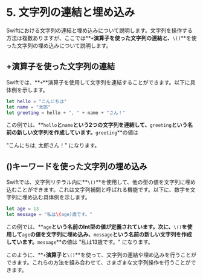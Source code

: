 # 5. 文字列の連結と埋め込み
Swiftにおける文字列の連結と埋め込みについて説明します。文字列を操作する方法は複数ありますが、ここでは**`+`**演算子を使った文字列の連結と、**`\()`**を使った文字列の埋め込みについて説明します。

## +演算子を使った文字列の連結
Swiftでは、**`+`**演算子を使用して文字列を連結することができます。以下に具体例を示します。

```swift
let hello = "こんにちは"
let name = "太郎"
let greeting = hello + ", " + name + "さん！"
```

この例では、**`hello`**と**`name`**という2つの文字列を連結して、**`greeting`**という名前の新しい文字列を作成しています。**`greeting`**の値は 

"こんにちは, 太郎さん！" になります。

## \()キーワードを使った文字列の埋め込み
Swiftでは、文字列リテラル内に**`\()`**を使用して、他の型の値を文字列に埋め込むことができます。これは文字列補間と呼ばれる機能です。以下に、数字を文字列に埋め込む具体例を示します。

```swift
let age = 13
let message = "私は\(age)歳です。"
```

この例では、**`age`**という名前のInt型の値が定義されています。次に、**`\()`**を使用して**`age`**の値を文字列に埋め込み、**`message`**という名前の新しい文字列を作成しています。**`message`**の値は "私は13歳です。" になります。

このように、**`+`**演算子と**`\()`**を使って、文字列の連結や埋め込みを行うことができます。これらの方法を組み合わせて、さまざまな文字列操作を行うことができます。

